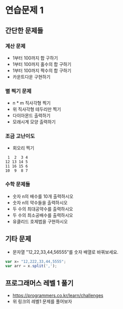 # 연습문제 1

## 간단한 문제들

### 계산 문제

- 1부터 100까지 합 구하기
- 1부터 100까지 홀수의 합 구하기
- 1부터 100까지 짝수의 합 구하기
- 카운트다운 구현하기

### 별 찍기 문제

- n * m 직사각형 찍기
- 위 직사각형 테두리만 찍기
- 다이아몬드 출력하기
- 모래시계 모양 출력하기

### 조금 고난이도

- 회오리 찍기

```text
 1  2  3 4
12 13 14 5
11 16 15 6
10  9  8 7
```

### 수학 문제들

- 숫자 n의 배수를 10개 출력하시오
- 숫자 n의 약수들을 출력하시오
- 두 수의 최대공약수를 출력하시오
- 두 수의 최소공배수를 출력하시오
- 유클리드 호제법을 구현하시오

## 기타 문제 

- 문자열 "12,22,33,44,56555"를 숫자 배열로 바꿔보세요.

```js
var x= "12,222,33,44,5555";
var arr = x.split(',');
```

## 프로그래머스 레벨 1 풀기

- https://programmers.co.kr/learn/challenges
- 위 링크의 레벨1 문제를 풀어보자